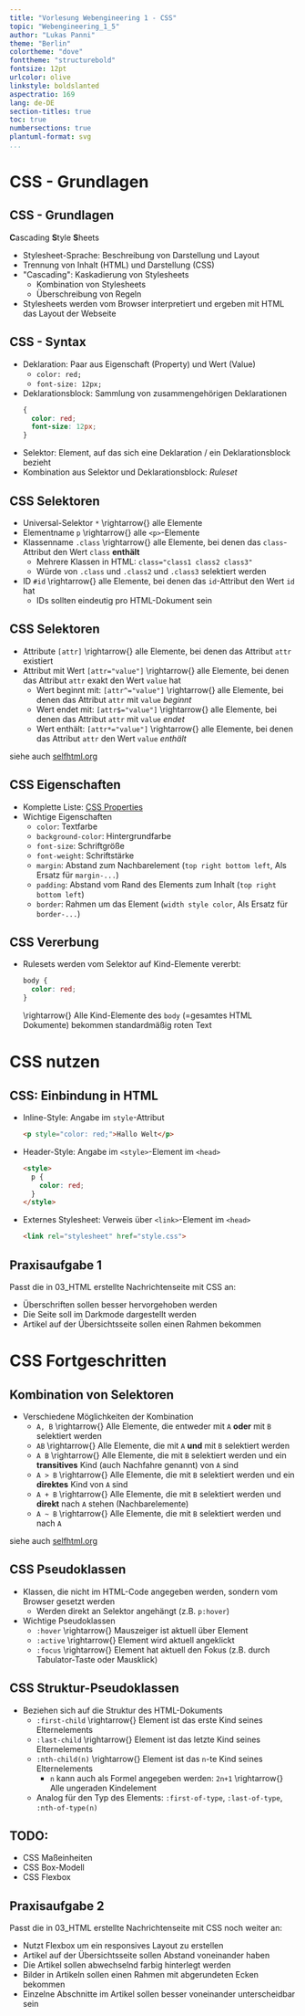 ```yaml
---
title: "Vorlesung Webengineering 1 - CSS"
topic: "Webengineering_1_5"
author: "Lukas Panni"
theme: "Berlin"
colortheme: "dove"
fonttheme: "structurebold"
fontsize: 12pt
urlcolor: olive
linkstyle: boldslanted
aspectratio: 169
lang: de-DE
section-titles: true
toc: true
numbersections: true
plantuml-format: svg
...
```



# CSS - Grundlagen 

## CSS - Grundlagen

**C**ascading **S**tyle **S**heets

- Stylesheet-Sprache: Beschreibung von Darstellung und Layout
- Trennung von Inhalt (HTML) und Darstellung (CSS)
- "Cascading": Kaskadierung von Stylesheets
  - Kombination von Stylesheets
  - Überschreibung von Regeln
- Stylesheets werden vom Browser interpretiert und ergeben mit HTML das Layout der Webseite

## CSS - Syntax

- Deklaration: Paar aus Eigenschaft (Property) und Wert (Value)
  - `color: red;`
  - `font-size: 12px;`
- Deklarationsblock: Sammlung von zusammengehörigen Deklarationen
  ```css
  {
    color: red;
    font-size: 12px;
  }
  ```
- Selektor: Element, auf das sich eine Deklaration / ein Deklarationsblock bezieht
- Kombination aus Selektor und Deklarationsblock: _Ruleset_

## CSS Selektoren

- Universal-Selektor `*` \rightarrow{} alle Elemente
- Elementname `p` \rightarrow{} alle `<p>`-Elemente
- Klassenname `.class` \rightarrow{} alle Elemente, bei denen das `class`-Attribut den Wert `class` **enthält**
  - Mehrere Klassen in HTML: `class="class1 class2 class3"`
  - Würde von `.class` und `.class2` und `.class3` selektiert werden
- ID `#id` \rightarrow{} alle Elemente, bei denen das `id`-Attribut den Wert `id` hat
  - IDs sollten eindeutig pro HTML-Dokument sein

## CSS Selektoren 

- Attribute `[attr]` \rightarrow{} alle Elemente, bei denen das Attribut `attr` existiert
- Attribut mit Wert `[attr="value"]` \rightarrow{} alle Elemente, bei denen das Attribut `attr` exakt den Wert `value` hat
  - Wert beginnt mit: `[attr^="value"]` \rightarrow{} alle Elemente, bei denen das Attribut `attr` mit `value` _beginnt_
  - Wert endet mit: `[attr$="value"]` \rightarrow{} alle Elemente, bei denen das Attribut `attr` mit `value` _endet_
  - Wert enthält: `[attr*="value"]` \rightarrow{} alle Elemente, bei denen das Attribut `attr` den Wert `value` _enthält_

siehe auch [selfhtml.org](https://wiki.selfhtml.org/wiki/CSS/Tutorials/Selektoren/einfacher_Selektor#Attributselektor)

## CSS Eigenschaften

- Komplette Liste: [CSS Properties](https://www.w3schools.com/cssref/index.php)
- Wichtige Eigenschaften
  - `color`: Textfarbe
  - `background-color`: Hintergrundfarbe
  - `font-size`: Schriftgröße
  - `font-weight`: Schriftstärke
  - `margin`: Abstand zum Nachbarelement (`top right bottom left`, Als Ersatz für `margin-...`)
  - `padding`: Abstand vom Rand des Elements zum Inhalt (`top right bottom left`)
  - `border`: Rahmen um das Element (`width style color`, Als Ersatz für `border-...`)

## CSS Vererbung

- Rulesets werden vom Selektor auf Kind-Elemente vererbt:
  ```css
  body {
    color: red;
  }
  ```
  \rightarrow{} Alle Kind-Elemente des `body` (=gesamtes HTML Dokumente) bekommen standardmäßig roten Text


# CSS nutzen

## CSS: Einbindung in HTML

- Inline-Style: Angabe im `style`-Attribut
  ```html
  <p style="color: red;">Hallo Welt</p>
  ```
- Header-Style: Angabe im `<style>`-Element im `<head>`
  ```html
  <style>
    p {
      color: red;
    }
  </style>
  ```
- Externes Stylesheet: Verweis über `<link>`-Element im `<head>`
  ```html
  <link rel="stylesheet" href="style.css">
  ```


## Praxisaufgabe 1

Passt die in 03_HTML erstellte Nachrichtenseite mit CSS an:

- Überschriften sollen besser hervorgehoben werden
- Die Seite soll im Darkmode dargestellt werden
- Artikel auf der Übersichtsseite sollen einen Rahmen bekommen
  

# CSS Fortgeschritten

## Kombination von Selektoren

- Verschiedene Möglichkeiten der Kombination
  - `A, B` \rightarrow{} Alle Elemente, die entweder mit `A` **oder** mit `B` selektiert werden
  - `AB` \rightarrow{} Alle Elemente, die mit `A` **und** mit `B` selektiert werden
  - `A B` \rightarrow{} Alle Elemente, die mit `B` selektiert werden und ein **transitives** Kind (auch Nachfahre genannt) von `A` sind
  - `A > B` \rightarrow{} Alle Elemente, die mit `B` selektiert werden und ein **direktes** Kind von `A` sind
  - `A + B` \rightarrow{} Alle Elemente, die mit `B` selektiert werden und **direkt** nach `A` stehen (Nachbarelemente)
  - `A ~ B` \rightarrow{} Alle Elemente, die mit `B` selektiert werden und nach `A`

siehe auch [selfhtml.org](https://wiki.selfhtml.org/wiki/CSS/Tutorials/Selektoren/Kombinator)


## CSS Pseudoklassen

- Klassen, die nicht im HTML-Code angegeben werden, sondern vom Browser gesetzt werden
  - Werden direkt an Selektor angehängt (z.B. `p:hover`)
- Wichtige Pseudoklassen 
  - `:hover` \rightarrow{} Mauszeiger ist aktuell über Element
  - `:active` \rightarrow{} Element wird aktuell angeklickt
  - `:focus` \rightarrow{} Element hat aktuell den Fokus (z.B. durch Tabulator-Taste oder Mausklick)

## CSS Struktur-Pseudoklassen
- Beziehen sich auf die Struktur des HTML-Dokuments
  - `:first-child` \rightarrow{} Element ist das erste Kind seines Elternelements
  - `:last-child` \rightarrow{} Element ist das letzte Kind seines Elternelements
  - `:nth-child(n)` \rightarrow{} Element ist das `n`-te Kind seines Elternelements
    - `n` kann auch als Formel angegeben werden: `2n+1` \rightarrow{} Alle ungeraden Kindelement
  - Analog für den Typ des Elements: `:first-of-type`, `:last-of-type`, `:nth-of-type(n)`


## TODO:
- CSS Maßeinheiten 
- CSS Box-Modell
- CSS Flexbox



## Praxisaufgabe 2

Passt die in 03_HTML erstellte Nachrichtenseite mit CSS noch weiter an: 

- Nutzt Flexbox um ein responsives Layout zu erstellen
- Artikel auf der Übersichtsseite sollen Abstand voneinander haben
- Die Artikel sollen abwechselnd farbig hinterlegt werden
- Bilder in Artikeln sollen einen Rahmen mit abgerundeten Ecken bekommen
- Einzelne Abschnitte im Artikel sollen besser voneinander unterscheidbar sein
  